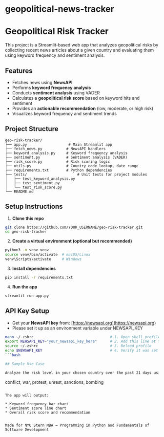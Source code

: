 # geopolitical-news-tracker

# Geopolitical Risk Tracker

This project is a Streamlit-based web app that analyzes geopolitical risks by collecting recent news articles about a given country and evaluating them using keyword frequency and sentiment analysis.

## Features

* Fetches news using **NewsAPI**
* Performs **keyword frequency analysis**
* Conducts **sentiment analysis** using VADER
* Calculates a **geopolitical risk score** based on keyword hits and sentiment
* Provides an **actionable recommendation** (low, moderate, or high risk)
* Visualizes keyword frequency and sentiment trends

## Project Structure

```
geo-risk-tracker/
├── app.py                   # Main Streamlit app
├── fetch_news.py           # NewsAPI handlers
├── keyword_analysis.py     # Keyword frequency analysis
├── sentiment.py            # Sentiment analysis (VADER)
├── risk_score.py           # Risk scoring logic
├── utils.py                # Country code lookup, date range
├── requirements.txt        # Python dependencies
├── tests/                       # Unit tests for project modules
│   ├── test_keyword_analysis.py
│   ├── test_sentiment.py
│   └── test_risk_score.py 
└── README.md
```

## Setup Instructions

1. **Clone this repo**

```bash
git clone https://github.com/YOUR_USERNAME/geo-risk-tracker.git
cd geo-risk-tracker
```

2. **Create a virtual environment (optional but recommended)**

```bash
python3 -m venv venv
source venv/bin/activate  # macOS/Linux
venv\Scripts\activate     # Windows
```

3. **Install dependencies**

```bash
pip install -r requirements.txt
```

4. **Run the app**

```bash
streamlit run app.py
```

## API Key Setup

* Get your **NewsAPI key** from: [https://newsapi.org](https://newsapi.org)
* Please set it up as an environment variable under NEWSAPI_KEY

```bash
nano ~/.zshrc                                   # 1. Open shell profile
export NEWSAPI_KEY="your_newsapi_key_here"      # 2. Add this line at the end
source ~/.zshrc                                 # 3. Reload profile
echo $NEWSAPI_KEY                               # 4. Verify it was set
```bash

## Sample Use Case

Analyze the risk level in your chosen country over the past 21 days using keywords like:

```
conflict, war, protest, unrest, sanctions, bombing
```

The app will output:

* Keyword frequency bar chart
* Sentiment score line chart
* Overall risk score and recommendation


Made for NYU Stern MBA – Programming in Python and Fundamentals of Software Development

